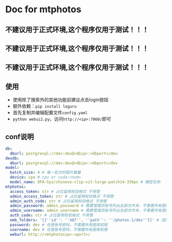 # Doc for mtphotos

## 不建议用于正式环境,这个程序仅用于测试！！！
## 不建议用于正式环境,这个程序仅用于测试！！！
## 不建议用于正式环境,这个程序仅用于测试！！！

## 使用

- 使用除了搜索外的其他功能前建议点击login按钮
- 额外依赖：`pip install loguru`
- 首先复制并编辑配置文件`config.yaml`
- `python webui2.py`，访问`http://<ip>:7860/`即可


## conf说明

```yaml
db:
  dburl: postgresql://dev:dev@<dbip>:<dbport>/dev
devdb:
  dburl: postgresql://dev:dev@<dbip>:<dbport>/dev
model:
  batch_size: 4 # 每一批次的图片数量
  device: cpu # cpu or cuda:<num>
  model_name: OFA-Sys/chinese-clip-vit-large-patch14-336px # 模型名称
mtphotos:
  access_token: str # 占位留用校验格式 不用管
  admin_access_token: str # 占位留用校验格式 不用管
  admin_auth_code: str # 占位留用校验格式 不用管
  admin_password: admin_password # 需要管理员账号列出全部文件夹，不需要所有图库权限
  admin_username: admin_username # 需要管理员账号列出全部文件夹，不需要所有图库权限
  auth_code: str # 占位留用校验格式 不用管
  emb_folders: '[{''id'': ''487'', ''path'': ''/photos-1/dev''}]' # 选择需要的root文件夹，webui中点击get_folders按钮获取，复制到这里, 注意格式，需要重启服务
  password: dev # 任意账号密码，不需要所有图库权限
  username: dev # 任意账号密码，不需要所有图库权限
  weburl: http://<mtphotosip>:<port>/

```